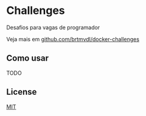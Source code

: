 # Challenges

Desafios para vagas de programador

Veja mais em [github.com/brtmvdl/docker-challenges](https://github.com/brtmvdl/docker-challenges)

## Como usar

TODO

## License

[MIT]()

